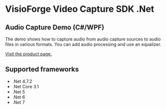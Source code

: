 ﻿# VisioForge Video Capture SDK .Net

## Audio Capture Demo (C#/WPF)

The demo shows how to capture audio from audio capture sources to audio files in various formats.
You can add audio processing and use an equalizer. 

[Visit the product page.](https://www.visioforge.com/video-capture-sdk-net)

## Supported frameworks

* .Net 4.7.2
* .Net Core 3.1
* .Net 5
* .Net 6
* .Net 7